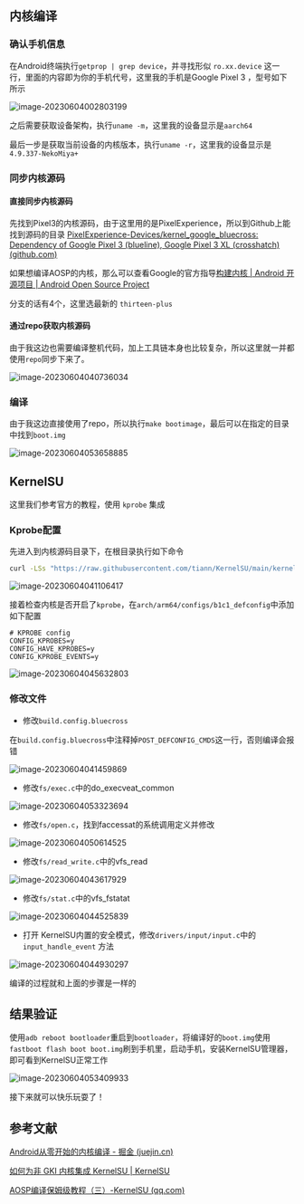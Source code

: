 ## 内核编译

### 确认手机信息

在Android终端执行`getprop | grep device`，并寻找形似 `ro.xx.device` 这一行，里面的内容即为你的手机代号，这里我的手机是Google Pixel 3 ，型号如下所示

![image-20230604002803199](images/%E5%86%85%E6%A0%B8%E7%BC%96%E8%AF%91%E4%B8%8EKernelSU%E9%9B%86%E6%88%90/image-20230604002803199.png)

之后需要获取设备架构，执行`uname -m`，这里我的设备显示是`aarch64`

最后一步是获取当前设备的内核版本，执行`uname -r`，这里我的设备显示是 `4.9.337-NekoMiya+`

### 同步内核源码

#### 直接同步内核源码

先找到Pixel3的内核源码，由于这里用的是PixelExperience，所以到Github上能找到源码的目录 [PixelExperience-Devices/kernel_google_bluecross: Dependency of Google Pixel 3 (blueline), Google Pixel 3 XL (crosshatch) (github.com)](https://github.com/PixelExperience-Devices/kernel_google_bluecross)

如果想编译AOSP的内核，那么可以查看Google的官方指导[构建内核  | Android 开源项目  | Android Open Source Project](https://source.android.com/docs/setup/build/building-kernels?hl=zh-cn)

分支的话有4个，这里选最新的 `thirteen-plus`

#### 通过repo获取内核源码

由于我这边也需要编译整机代码，加上工具链本身也比较复杂，所以这里就一并都使用`repo`同步下来了。

![image-20230604040736034](images/%E5%86%85%E6%A0%B8%E7%BC%96%E8%AF%91%E4%B8%8EKernelSU%E9%9B%86%E6%88%90/image-20230604040736034.png)

### 编译

由于我这边直接使用了repo，所以执行`make bootimage`，最后可以在指定的目录中找到`boot.img`

![image-20230604053658885](images/%E5%86%85%E6%A0%B8%E7%BC%96%E8%AF%91%E4%B8%8EKernelSU%E9%9B%86%E6%88%90/image-20230604053658885.png)

## KernelSU

这里我们参考官方的教程，使用 `kprobe` 集成

### Kprobe配置

先进入到内核源码目录下，在根目录执行如下命令

```bash
curl -LSs "https://raw.githubusercontent.com/tiann/KernelSU/main/kernel/setup.sh" | bash -
```

![image-20230604041106417](images/%E5%86%85%E6%A0%B8%E7%BC%96%E8%AF%91%E4%B8%8EKernelSU%E9%9B%86%E6%88%90/image-20230604041106417.png)

接着检查内核是否开启了`kprobe`，在`arch/arm64/configs/b1c1_defconfig`中添加如下配置

```
# KPROBE config
CONFIG_KPROBES=y
CONFIG_HAVE_KPROBES=y
CONFIG_KPROBE_EVENTS=y
```

![image-20230604045632803](images/%E5%86%85%E6%A0%B8%E7%BC%96%E8%AF%91%E4%B8%8EKernelSU%E9%9B%86%E6%88%90/image-20230604045632803.png)

### 修改文件

- 修改`build.config.bluecross`

在`build.config.bluecross`中注释掉`POST_DEFCONFIG_CMDS`这一行，否则编译会报错

![image-20230604041459869](images/%E5%86%85%E6%A0%B8%E7%BC%96%E8%AF%91%E4%B8%8EKernelSU%E9%9B%86%E6%88%90/image-20230604041459869.png)

- 修改`fs/exec.c`中的do_execveat_common

![image-20230604053323694](images/%E5%86%85%E6%A0%B8%E7%BC%96%E8%AF%91%E4%B8%8EKernelSU%E9%9B%86%E6%88%90/image-20230604053323694.png)

- 修改`fs/open.c`，找到faccessat的系统调用定义并修改

![image-20230604050614525](images/%E5%86%85%E6%A0%B8%E7%BC%96%E8%AF%91%E4%B8%8EKernelSU%E9%9B%86%E6%88%90/image-20230604050614525.png)

- 修改`fs/read_write.c`中的vfs_read

![image-20230604043617929](images/%E5%86%85%E6%A0%B8%E7%BC%96%E8%AF%91%E4%B8%8EKernelSU%E9%9B%86%E6%88%90/image-20230604043617929.png)

- 修改`fs/stat.c`中的vfs_fstatat

![image-20230604044525839](images/%E5%86%85%E6%A0%B8%E7%BC%96%E8%AF%91%E4%B8%8EKernelSU%E9%9B%86%E6%88%90/image-20230604044525839.png)

- 打开 KernelSU内置的安全模式，修改`drivers/input/input.c`中的`input_handle_event` 方法

![image-20230604044930297](images/%E5%86%85%E6%A0%B8%E7%BC%96%E8%AF%91%E4%B8%8EKernelSU%E9%9B%86%E6%88%90/image-20230604044930297.png)

编译的过程就和上面的步骤是一样的

## 结果验证

使用`adb reboot bootloader`重启到`bootloader`，将编译好的`boot.img`使用`fastboot flash boot boot.img`刷到手机里，启动手机，安装KernelSU管理器，即可看到KernelSU正常工作

![image-20230604053409933](images/%E5%86%85%E6%A0%B8%E7%BC%96%E8%AF%91%E4%B8%8EKernelSU%E9%9B%86%E6%88%90/image-20230604053409933.png)

接下来就可以快乐玩耍了！

## 参考文献

[Android从零开始的内核编译 - 掘金 (juejin.cn)](https://juejin.cn/post/7211713478179864613)

[如何为非 GKI 内核集成 KernelSU | KernelSU](https://kernelsu.org/zh_CN/guide/how-to-integrate-for-non-gki.html)

[AOSP编译保姆级教程（三）-KernelSU (qq.com)](https://mp.weixin.qq.com/s/kV8yjm_XCIVUparqo8efUQ)
